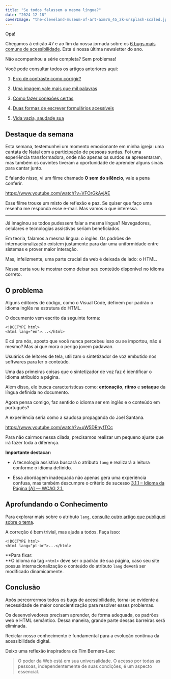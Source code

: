 ```yaml
---
title: "Se todos falassem a mesma língua?"
date: "2024-12-18"
coverImage: "the-cleveland-museum-of-art-axm7m_45_zk-unsplash-scaled.jpg"
---
```


Opa!

Chegamos à edição 47 e ao fim da nossa jornada sobre os [6 bugs mais comuns de acessibilidade](https://brunopulis.com/6-maiores-erros-de-acessibilidade-digital/). Esta é nossa última newsletter do ano.

Não acompanhou a série completa? Sem problemas!

Você pode consultar todos os artigos anteriores aqui:

1. [Erro de contraste como corrigir?](https://brunopulis.com/letters/erro-de-contraste-como-corrigir/)

3. [Uma imagem vale mais que mil palavras](https://brunopulis.com/letters/como-texto-alternativo-pode-ajudar/)

5. [Como fazer conexões certas](https://brunopulis.com/letters/conexoes-certas/)

7. [Duas formas de escrever formulários acessíveis](https://brunopulis.com/letters/2-formas-de-escrever-formularios-acessiveis/)

9. [Vida vazia, saudade sua](https://brunopulis.com/letters/vida-vazia-saudade-sua/)

## Destaque da semana

Esta semana, testemunhei um momento emocionante em minha igreja: uma cantata de Natal com a participação de pessoas surdas. Foi uma experiência transformadora, onde não apenas os surdos se apresentaram, mas também os ouvintes tiveram a oportunidade de aprender alguns sinais para cantar junto.

E falando nisso, vi um filme chamado **O som do silêncio**, vale a pena conferir.

https://www.youtube.com/watch?v=VFOrGkAvjAE

Esse filme trouxe um misto de reflexão e paz. Se quiser que faço uma resenha me responda esse e-mail. Mas vamos o que interessa.

* * *

Já imaginou se todos pudessem falar a mesma língua? Navegadores, celulares e tecnologias assistivas seriam beneficiados.

Em teoria, falamos a mesma língua: o inglês. Os padrões de internacionalização existem justamente para dar uma uniformidade entre sistemas e prover maior interação.

Mas, infelizmente, uma parte crucial da web é deixada de lado: o HTML.

Nessa carta vou te mostrar como deixar seu conteúdo disponível no idioma correto.

## O problema

Alguns editores de código, como o Visual Code, definem por padrão o idioma inglês na estrutura do HTML.

O documento vem escrito da seguinte forma:

```markup
<!DOCTYPE html>
<html lang="en">...</html>
```

E cá pra nós, aposto que você nunca percebeu isso ou se importou, não é mesmo? Mas ai que mora o perigo jovem padawan.

Usuários de leitores de tela, utilizam o sintetizador de voz embutido nos softwares para ler o conteúdo.

Uma das primeiras coisas que o sintetizador de voz faz é identificar o idioma atribuído a página.

Além disso, ele busca características como: **entonação**, **ritmo** e **sotaque** da língua definida no documento.

Agora pensa comigo, faz sentido o idioma ser em inglês e o conteúdo em português?

A experiência seria como a saudosa propaganda do Joel Santana.

https://www.youtube.com/watch?v=uW5DRnyfTCc

Para não cairmos nessa cilada, precisamos realizar um pequeno ajuste que irá fazer toda a diferença.

**Importante destacar:**

- A tecnologia assistiva buscará o atributo `lang` e realizará a leitura conforme o idioma definido.

- Essa abordagem inadequada não apenas gera uma experiência confusa, mas também descumpre o critério de sucesso [3.1.1 – Idioma da Página \[A\] — WCAG 2.1.](https://www.w3.org/WAI/WCAG21/Understanding/language-of-page.html)

## **Aprofundando o Conhecimento**

Para explorar mais sobre o atributo `lang`, [consulte outro artigo que publiquei sobre o tema](https://brunopulis.com/usando-o-atributo-lang-corretamente/).

A correção é bem trivial, mas ajuda a todos. Faça isso:

```markup
<!DOCTYPE html>
<html lang="pt-br">...</html>
```

**Para fixar:  
**O idioma na tag `<html>` deve ser o padrão de sua página, caso seu site possua internacionalização o conteúdo do atributo `lang` deverá ser modificado dinamicamente.

## **Conclusão**

Após percorrermos todos os bugs de acessibilidade, torna-se evidente a necessidade de maior conscientização para resolver esses problemas.

Os desenvolvedores precisam aprender, de forma adequada, os padrões web e HTML semântico. Dessa maneira, grande parte dessas barreiras será eliminada.

Reciclar nosso conhecimento é fundamental para a evolução contínua da acessibilidade digital.

Deixo uma reflexão inspiradora de Tim Berners-Lee:

> O poder da Web está em sua universalidade. O acesso por todas as pessoas, independentemente de suas condições, é um aspecto essencial.
